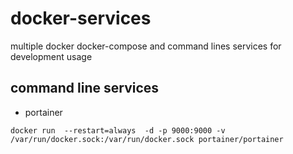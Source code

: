 # docker-services

multiple docker docker-compose and command lines services for development usage


## command line services
* portainer
```
docker run  --restart=always  -d -p 9000:9000 -v /var/run/docker.sock:/var/run/docker.sock portainer/portainer
```
